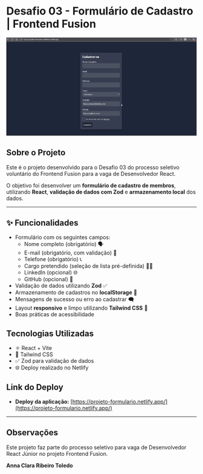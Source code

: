 # Desafio 03 - Formulário de Cadastro | Frontend Fusion

<p align="center">
  <img src="https://github.com/annatld/midias/raw/main/FormulariodeCadastrodeMembros.gif" alt="Formulário de Cadastro" />
</p>

## Sobre o Projeto

Este é o projeto desenvolvido para o Desafio 03 do processo seletivo voluntário do Frontend Fusion para a vaga de Desenvolvedor React.

O objetivo foi desenvolver um **formulário de cadastro de membros**, utilizando **React**, **validação de dados com Zod** e **armazenamento local** dos dados.

---

## ✨ Funcionalidades

- Formulário com os seguintes campos:
  - Nome completo (obrigatório) 🗣️
  - E-mail (obrigatório, com validação) 📧
  - Telefone (obrigatório) 📞
  - Cargo pretendido (seleção de lista pré-definida) 🧑‍💻
  - LinkedIn (opcional) 🌐
  - GitHub (opcional) 🐙
- Validação de dados utilizando **Zod** ✅
- Armazenamento de cadastros no **localStorage** 💾
- Mensagens de sucesso ou erro ao cadastrar 🗨️
- Layout **responsivo** e limpo utilizando **Tailwind CSS** 🎨
- Boas práticas de acessibilidade

## Tecnologias Utilizadas

- ⚛️ React + Vite
- 🎨 Tailwind CSS
- ✅ Zod para validação de dados
- 🌐 Deploy realizado no Netlify

## Link do Deploy

- **Deploy da aplicação:** [https://projeto-formulario.netlify.app/](https://projeto-formulario.netlify.app/)

---

## Observações

Este projeto faz parte do processo seletivo para vaga de Desenvolvedor React Júnior no projeto Frontend Fusion.

**Anna Clara Ribeiro Toledo**
